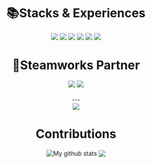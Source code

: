 <div align=center><h1>📚Stacks & Experiences</h1></div>
  <div align=center> 
    <img src="https://img.shields.io/badge/C++-00599C?style=for-the-badge&logo=c%2B%2B&logoColor=white">
    <img src="https://img.shields.io/badge/Python-3776AB?style=for-the-badge&logo=python&logoColor=white">
    <img src="https://img.shields.io/badge/Kotlin-7F52FF?style=for-the-badge&logo=kotlin&logoColor=white">
    <img src="https://img.shields.io/badge/UnrealEngine-0E1128?style=for-the-badge&logo=unrealengine&logoColor=white"> 
    <img src="https://img.shields.io/badge/GodotEngine-478CBF?style=for-the-badge&logo=godotengine&logoColor=white"> 
    <img src="https://img.shields.io/badge/Unity-000000?style=for-the-badge&logo=unity&logoColor=white">  
  <div>
</div>
    
<div align=center><h1>🤝Steamworks Partner</h1></div>
  <div align=center> 
    <img src="https://img.shields.io/badge/Steam-000000?style=for-the-badge&logo=steam&logoColor=white"> 
        <img src="https://img.shields.io/badge/Steamworks-1E1E1E?style=for-the-badge&logo=steamworks&logoColor=white">
  <div>
</div>

<br>
---
<div align=center> 
   <a href="https://hits.seeyoufarm.com"><img src="https://hits.seeyoufarm.com/api/count/incr/badge.svg?url=https%3A%2F%2Fgithub.com%2Fejaman&count_bg=%23000000&title_bg=%23000000&icon=github.svg&icon_color=%23FFFFFF&title=Github&edge_flat=true"/></a>
<div>
    
<div align=center><h1>Contributions</h1></div>
<div align=center>
  <img align="center" src="https://github-readme-stats.vercel.app/api?username=kcasl&show_icons=true&include_all_commits=true&theme=gray&hide_border=true" alt="My github stats" /> 
  <img align="center" src="https://github-readme-stats.vercel.app/api/top-langs/?username=kcasl&layout=compact&theme=gray&hide_border=true" />
</div>
